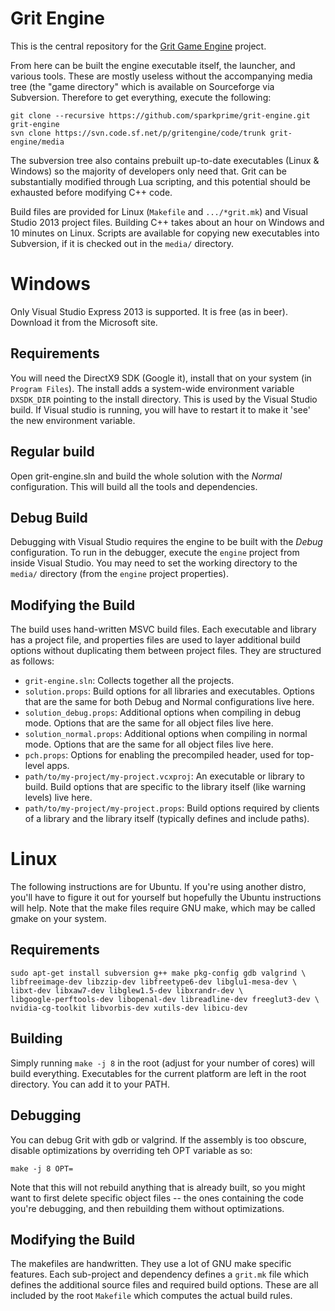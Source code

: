 # Grit Engine

This is the central repository for the [Grit Game Engine](http://www.gritengine.com) project.

From here can be built the engine executable itself, the launcher, and various tools.  These are
mostly useless without the accompanying media tree (the "game directory" which is available on
Sourceforge via Subversion.  Therefore to get everything, execute the following:

```
git clone --recursive https://github.com/sparkprime/grit-engine.git grit-engine
svn clone https://svn.code.sf.net/p/gritengine/code/trunk grit-engine/media
```

The subversion tree also contains prebuilt up-to-date executables (Linux & Windows) so the majority
of developers only need that.  Grit can be substantially modified through Lua scripting, and this
potential should be exhausted before modifying C++ code.

Build files are provided for Linux (`Makefile` and `.../*grit.mk`) and Visual Studio 2013 project
files.  Building C++ takes about an hour on Windows and 10 minutes on Linux.  Scripts are available
for copying new executables into Subversion, if it is checked out in the `media/` directory.


# Windows

Only Visual Studio Express 2013 is supported.  It is free (as in beer).  Download it from the
Microsoft site.


## Requirements

You will need the DirectX9 SDK (Google it), install that on your system (in `Program Files`). The
install adds a system-wide environment variable `DXSDK_DIR` pointing to the install directory. This
is used by the Visual Studio build.  If Visual studio is running, you will have to restart it to
make it 'see' the new environment variable.


## Regular build

Open grit-engine.sln and build the whole solution with the *Normal* configuration.  This will build
all the tools and dependencies.


## Debug Build

Debugging with Visual Studio requires the engine to be built with the *Debug* configuration.  To run
in the debugger, execute the `engine` project from inside Visual Studio.  You may need to set the
working directory to the `media/` directory (from the `engine` project properties).


## Modifying the Build

The build uses hand-written MSVC build files.  Each executable and library has a project file, and
properties files are used to layer additional build options without duplicating them between project
files.  They are structured as follows:

* `grit-engine.sln`: Collects together all the projects.
* `solution.props`: Build options for all libraries and executables.  Options that are the same for
  both Debug and Normal configurations live here.
* `solution_debug.props`: Additional options when compiling in debug mode.  Options that are the
  same for all object files live here.
* `solution_normal.props`: Additional options when compiling in normal mode.  Options that are the
  same for all object files live here.
* `pch.props`: Options for enabling the precompiled header, used for top-level apps.
* `path/to/my-project/my-project.vcxproj`: An executable or library to build.  Build options that
  are specific to the library itself (like warning levels) live here.
* `path/to/my-project/my-project.props`: Build options required by clients of a library and the
  library itself (typically defines and include paths).


# Linux

The following instructions are for Ubuntu.  If you're using another distro, you'll have to figure it
out for yourself but hopefully the Ubuntu instructions will help.  Note that the make files require
GNU make, which may be called gmake on your system.


## Requirements

```
sudo apt-get install subversion g++ make pkg-config gdb valgrind \
libfreeimage-dev libzzip-dev libfreetype6-dev libglu1-mesa-dev \
libxt-dev libxaw7-dev libglew1.5-dev libxrandr-dev \
libgoogle-perftools-dev libopenal-dev libreadline-dev freeglut3-dev \
nvidia-cg-toolkit libvorbis-dev xutils-dev libicu-dev
```

## Building

Simply running `make -j 8` in the root (adjust for your number of cores) will build everything.
Executables for the current platform are left in the root directory.  You can add it to your PATH.


## Debugging

You can debug Grit with gdb or valgrind.  If the assembly is too obscure, disable optimizations by
overriding teh OPT variable as so:

`make -j 8 OPT=`

Note that this will not rebuild anything that is already built, so you might want to first delete
specific object files -- the ones containing the code you're debugging, and then rebuilding them
without optimizations.


## Modifying the Build

The makefiles are handwritten.  They use a lot of GNU make specific features.  Each sub-project and
dependency defines a `grit.mk` file which defines the additional source files and required build
options.  These are all included by the root `Makefile` which computes the actual build rules.
